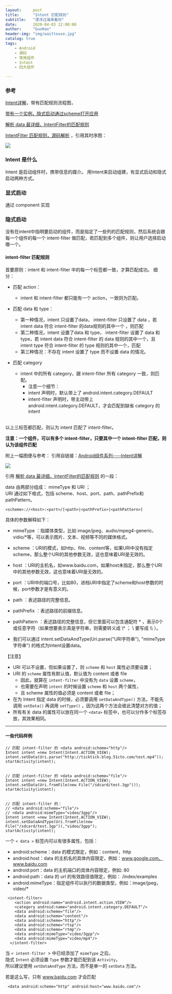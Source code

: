 ```yaml
---
layout:     post  
title:      "Intent 匹配规则"  
subtitle:   "漂洋过海来看你"  
date:       2020-04-03 12:00:00  
author:     "GuoHao"  
header-img: "img/waittouse.jpg"  
catalog: true  
tags:  
    - Android  
    - 源码  
    - 常用组件  
    - Intent  
    - 四大组件  

---
```


### 参考

[Intent详解](https://www.cnblogs.com/qianguyihao/p/3959204.html)，带有匹配规则流程图，

[带有一个实例，隐式启动通过scheme打开应用](https://blog.51cto.com/ticktick/1621957)

[解析 data 最详细，IntentFilter的匹配规则](https://www.cnblogs.com/itgungnir/p/6496220.html)

[IntentFilter 匹配规则，源码解析](https://www.jianshu.com/p/e361275d9db3) ，引用其时序图：<br>

![](/img/intent匹配时序图.png)

### Intent 是什么

Intent 是启动组件时，携带信息的媒介。
用Intent来启动组建，有显式启动和隐式启动两种方式。

### 显式启动

通过 component 实现

### 隐式启动

没有在intent中指明要启动的组件，而是指定了一些列的匹配规则，然后系统会跟每一个组件的每一个 intent-filter 做匹配，若匹配到多个组件，则让用户选择启动哪一个。

#### intent-filter 匹配规则

首要原则：intent 和 intent-filter 中的每一个标签都一致，才算匹配成功。
细分：

* 匹配 action：

    - intent 和 intent-filter 都只能有一个 action，一致则为匹配。

* 匹配 data 和 type：

    - 第一种情况，intent 只设置了data， intent-filter 只设置了 data ，若 intent data 符合  intent-filter 的data规则的其中一个 ，则匹配
    - 第二种情况，intent 设置了data 和 type， intent-filter 设置了 data 和 type，若 intent data 符合  intent-filter 的 data 规则的其中一个，且 intent type 符合  intent-filter 的 type 规则的其中一个，匹配
    - 第三种情况：不存在 intent 设置了 type 而不设置 data 的情况。

* 匹配 category

    - intent 中的所有 category，跟  intent-filter 所有 category 一致，则匹配。
        - 注意一个细节：
        - intent 声明时，默认带上了 android.intent.category.DEFAULT
        - intent-filter 声明时，带主动带上  android.intent.category.DEFAULT，才会匹配到缺省 category 的 intent

<br>
以上三标签都匹配，则认为 intent 匹配了 intent-filter。<br>

**注意：一个组件，可以有多个  intent-filter，只要其中一个  intent-filter 匹配，则认为该组件匹配**

附上一幅图便与参考：
引用自链接：[Android组件系列----Intent详解](https://www.cnblogs.com/qianguyihao/p/3959204.html) 


![](/img/intent匹配流程图.png)



引用 [解析 data 最详细，IntentFilter的匹配规则](https://www.cnblogs.com/itgungnir/p/6496220.html) 的一段：<br>

data 由两部分组成： mimeType 和 URI ；<br>
URI 通过如下格式，包括 scheme、host、port、path、pathPrefix和pathPattern。

`<scheme>://<host>:<port>/[<path>|<pathPrefix>|<pathPattern>]`

具体的参数解释如下：

- mimeType ：指媒体类型，比如 image/jpeg、audio/mpeg4-generic、vidio/*等，可以表示图片、文本、视频等不同的媒体格式。

- scheme ：URI的模式，如http、file、content等，如果URI中没有指定scheme，那么整个URI的其他参数无效，这也意味着URI是无效的。

- host ：URI的主机名，如www.baidu.com，如果host未指定，那么整个URI中的其他参数无效，这也意味着URI是无效的。

- port ：URI中的端口号，比如80，进档URI中指定了scheme和host参数的时候，port参数才是有意义的。

- path ：表述路径的完整信息。

- pathPrefix ：表述路径的前缀信息。

- pathPattern ：表述路径的完整信息，但它里面可以包含通配符 * ，表示0个或任意字符（如果想要表示真是字符串，则需要转义成 \\* ； \ 要写成 \\\\ ）。

- 我们可以通过 intent.setDataAndType(Uri.parse("URI字符串"), "mimeType字符串") 的格式为Intent设置data。

【注意】

- URI 可以不设置，但如果设置了，则 `scheme` 和 `host` 属性必须要设置；
- URI 的 `scheme` 属性有默认值，默认值为 content 或者 file 
    - 因此，就算在 `intent-filter` 中没有为 `data` 设置 `scheme`，
    - 也需要在声明 `intent` 的时候设置 `scheme` 和 `host` 两个属性，
    - 且 scheme 属性的值必须是 content 或者 file；
- 在为 Intent 指定 data 的时候，必须要调用 `setDataAndType()` 方法，不能先调用 `setData()` 再调用 `setType()` ，因为这两个方法会彼此清楚对方的值；
- 所有有关 data 的属性可以放在同一个 `<data>` 标签中，也可以分作多个<data>标签存放，其效果相同。

---

#### 一些代码样例


```
// 匹配 intent-filter 的 <data android:scheme="http"/>
Intent intent =new Intent(Intent.ACTION_VIEW);
intent.setData(Uri.parse("http://ticktick.blog.51cto.com/test.mp4"));
startActivity(intent);


// 匹配 intent-filter 的 <data android:scheme="file"/>
Intent intent =new Intent(Intent.ACTION_VIEW);
intent.setData(Uri.fromFile(new File("/sdcard/test.3gp")));
startActivity(intent);


// 匹配 intent-filter 的：
// <data android:scheme="file"/>
// <data android:mimeType="video/3gpp"/>
Intent intent =new Intent(Intent.ACTION_VIEW);
intent.setDataAndType(Uri.fromFile(new File("/sdcard/test.3gp")),"video/3gpp");
startActivity(intent);
```

一个 `< data >` 标签内可以有很多属性，包括：

- android:scheme：data 的模式限定，例如：content，http
- android:host：data 的主机名的具体内容限定，例如：www.google.com、www.baidu.com
- android:port：data 的主机端口的具体内容限定，例如: 80
- android:path：data 的 url 的有效路径值限定，例如： /index/examples
- android:mimeType：指定组件可以执行的数据类型，例如：image/jpeg，video/*


```
 <intent-filter>
    <action android:name="android.intent.action.VIEW"/>
    <category android:name="android.intent.category.DEFAULT"/>
    <data android:scheme="file"/>
    <data android:scheme="content"/>
    <data android:scheme="http"/>
    <data android:scheme="rtsp"/>
    <data android:scheme="rtmp"/>
    <data android:mimeType="video/3gpp"/>
    <data android:mimeType="video/mp4"/>
  </intent-filter>
```

当 `< intent-filter `> 中已经添加了 `mimeType` 之后，<br>
隐式 `Intent` 必须设置 `Type` 参数才能匹配到该 `Activity`，<br>
所以建议使用 `setDataAndType` 方法，而不是单一的 `setData` 方法。<br>

若是这么写，只有 www.baidu.com 才会匹配

```
 <data android:scheme="http" android:host="www.baidu.com"/>
```